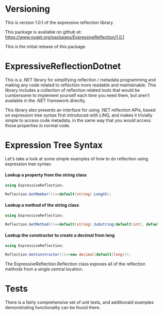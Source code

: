 # Versioning
This is version 1.0.1 of the expressive reflection library.

This package is available on github at: https://www.nuget.org/packages/ExpressiveReflection/1.0.1

This is the initial release of this package

# ExpressiveReflectionDotnet
This is a .NET library for simplifying reflection / metadata programming and making 
any code related to reflection more readable and maintainable. This library includes
a collection of reflection related tools that would be cumbersome to implement yourself
each time you need them, but aren't available in the .NET framework directly. 

This library also presents an interface for using  .NET reflection APIs, 
based on expression tree syntax first introduced with LINQ, and makes it trivially
simple to access code metadata, in the same way that you would access those properties
in normal code.

# Expression Tree Syntax

Let's take a look at some simple examples of how to do reflection using expression tree syntax:

#### Lookup a property from the string class
```C# 
using ExpressiveReflection;

Reflection.GetMember(()=>default(string).Length);
```

#### Lookup a method of the string class
```C#
using ExpressiveReflection;

Reflection.GetMethod(()=>default(string).Substring(default(int), default(int));
```

#### Lookup the constructor to create a decimal from long
```C#
using ExpressiveReflection;

Reflection.GetConstructor(()=>new decimal(default(long)));
```

The ExpressiveReflection.Reflection class exposes all of the reflection methods from a single central location.

# Tests
There is a fairly comprehensive set of unit tests, and additionald examples demonstrating functionality can be found there.
